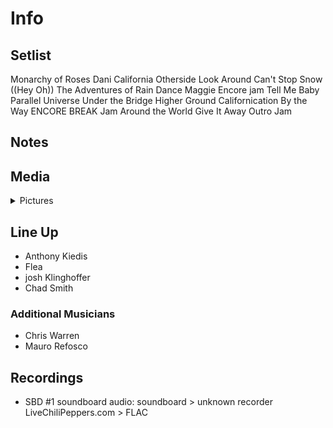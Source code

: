 # Info

## Setlist

Monarchy of Roses
Dani California
Otherside
Look Around
Can't Stop
Snow ((Hey Oh))
The Adventures of Rain Dance Maggie
Encore jam
Tell Me Baby
Parallel Universe
Under the Bridge
Higher Ground
Californication
By the Way
ENCORE BREAK
Jam
Around the World
Give It Away
Outro Jam

## Notes

## Media 

<details>
  <summary>Pictures</summary>
  <!--<img alt="Setlist" title="Setlist" src="_.jpg" height="200" />-->
</details>

## Line Up

* Anthony Kiedis
* Flea
* josh Klinghoffer
* Chad Smith

### Additional Musicians
* Chris Warren  
* Mauro Refosco

## Recordings

* SBD #1 soundboard audio: soundboard > unknown recorder LiveChiliPeppers.com > FLAC